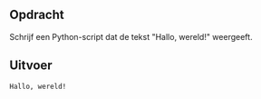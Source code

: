 ## Opdracht

Schrijf een Python-script dat de tekst "Hallo, wereld!" weergeeft.

## Uitvoer

```
Hallo, wereld!

```


